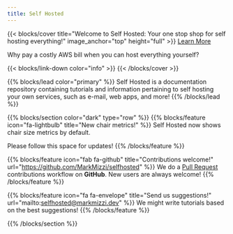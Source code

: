 ```yaml
---
title: Self Hosted
---
```


{{< blocks/cover title="Welcome to Self Hosted: Your one stop shop for self hosting everything!" image_anchor="top" height="full" >}}
<a class="btn btn-lg btn-primary me-3 mb-4" href="/docs/">
  Learn More <i class="fas fa-arrow-alt-circle-right ms-2"></i>
</a>
<p class="lead mt-5">Why pay a costly AWS bill when you can host everything yourself?</p>
{{< blocks/link-down color="info" >}}
{{< /blocks/cover >}}


{{% blocks/lead color="primary" %}}
Self Hosted is a documentation repository containing tutorials and information pertaining to self hosting your own services, such as e-mail, web apps, and more!
{{% /blocks/lead %}}


{{% blocks/section color="dark" type="row" %}}
{{% blocks/feature icon="fa-lightbulb" title="New chair metrics!" %}}
Self Hosted now shows chair size metrics by default.

Please follow this space for updates!
{{% /blocks/feature %}}


{{% blocks/feature icon="fab fa-github" title="Contributions welcome!" url="https://github.com/MarkMizzi/selfhosted" %}}
We do a [Pull Request](https://github.com/MarkMizzi/selfhosted/pulls) contributions workflow on **GitHub**. New users are always welcome!
{{% /blocks/feature %}}


{{% blocks/feature icon="fa fa-envelope" title="Send us suggestions!" url="mailto:selfhosted@markmizzi.dev" %}}
We might write tutorials based on the best suggestions!
{{% /blocks/feature %}}


{{% /blocks/section %}}